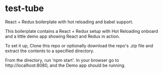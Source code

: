 # test-tube

React + Redux boilerplate with hot reloading and babel support.

This boilerplate contains a React + Redux setup with Hot Reloading onboard and 
a little demo app showing React and Redux in action.

To set it up, Clone this repo or optionally download the repo's .zip file and extract the contents to
a specified directory.

From the directory, run 'npm start'.
In your browser go to http://localhost:8080, and the Demo app should be running.



